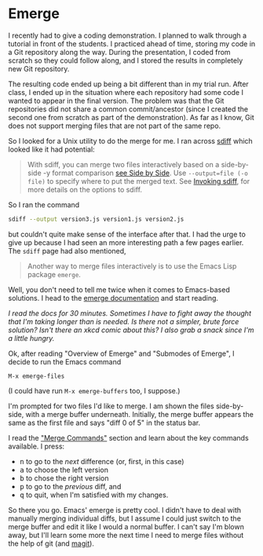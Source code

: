Emerge
======

I recently had to give a coding demonstration. I planned to walk
through a tutorial in front of the students. I practiced ahead of
time, storing my code in a Git repository along the way. During the
presentation, I coded from scratch so they could follow along, and I
stored the results in completely new Git repository.

The resulting code ended up being a bit different than in my trial
run. After class, I ended up in the situation where each repository
had some code I wanted to appear in the final version.  The problem
was that the Git repositories did not share a common commit/ancestor
(since I created the second one from scratch as part of the
demonstration). As far as I know, Git does not support merging files
that are not part of the same repo.

So I looked for a Unix utility to do the merge for me. I ran across
[sdiff](http://www.gnu.org/software/diffutils/manual/html_node/Interactive-Merging.html#Interactive-Merging)
which looked like it had potential:

> With sdiff, you can merge two files interactively based on a
> side-by-side -y format comparison
> [see Side by Side](http://www.gnu.org/software/diffutils/manual/html_node/Side-by-Side.html#Side-by-Side). Use
> `--output=file (-o file)` to specify where to put the merged text. See
> [Invoking sdiff](http://www.gnu.org/software/diffutils/manual/html_node/Invoking-sdiff.html#Invoking-sdiff),
> for more details on the options to sdiff.

So I ran the command

```sh
sdiff --output version3.js version1.js version2.js
```

but couldn't quite make sense of the interface after that. I had the
urge to give up because I had seen an more interesting path a few
pages earlier. The `sdiff` page had also mentioned,

> Another way to merge files interactively is to use the Emacs Lisp
> package `emerge`.

Well, you don't need to tell me twice when it comes to Emacs-based
solutions. I head to the
[emerge documentation](https://www.gnu.org/software/emacs/manual/html_node/emacs/Emerge.html)
and start reading.

_I read the docs for 30 minutes. Sometimes I have to fight away the
thought that I'm taking longer than is needed.  Is there not a
simpler, brute force solution? Isn't there an xkcd comic about this? I
also grab a snack since I'm a little hungry._

Ok, after reading "Overview of Emerge" and "Submodes of Emerge", I
decide to run the Emacs command

```
M-x emerge-files
```

(I could have run `M-x emerge-buffers` too, I suppose.)

I'm prompted for two files I'd like to merge. I am shown the files
side-by-side, with a merge buffer underneath. Initially, the merge
buffer appears the same as the first file and says "diff 0 of 5" in
the status bar.

I read the
["Merge Commands"](https://www.gnu.org/software/emacs/manual/html_node/emacs/Merge-Commands.html#Merge-Commands)
section and learn about the key commands available. I press:

- <kbd>n</kbd> to go to the _next_ difference (or, first, in this
case)
- <kbd>a</kbd> to choose the left version
- <kbd>b</kbd> to chose the right version
- <kbd>p</kbd> to go to the _previous_ diff, and
- <kbd>q</kbd> to quit,  when I'm satisfied with my changes.

So there you go.  Emacs' emerge is pretty cool. I didn't have to deal
with manually merging individual diffs, but I assume I could just
switch to the merge buffer and edit it like I would a normal buffer. I
can't say I'm blown away, but I'll learn some more the next time I
need to merge files without the help of git (and
[magit](https://github.com/magit/magit)).
